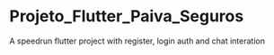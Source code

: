 # Projeto_Flutter_Paiva_Seguros

A speedrun flutter project with register, login auth and chat interation 

